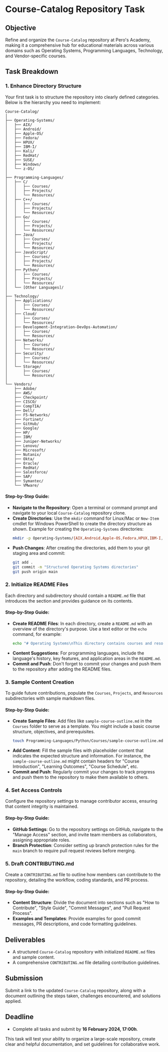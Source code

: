 # Course-Catalog Repository Task

## Objective
Refine and organize the `Course-Catalog` repository at Pero's Academy, making it a comprehensive hub for educational materials across various domains such as Operating Systems, Programming Languages, Technology, and Vendor-specific courses.

## Task Breakdown

### 1. **Enhance Directory Structure**
Your first task is to structure the repository into clearly defined categories. Below is the hierarchy you need to implement:

```
Course-Catalog/
│
├── Operating-Systems/
│   ├── AIX/
│   ├── Android/
│   ├── Apple-OS/
│   ├── Fedora/
│   ├── HPUX/
│   ├── IBM-I/
│   ├── Kali/
│   ├── RedHat/
│   ├── SUSE/
│   ├── Windows/
│   └── z-OS/
│
├── Programming-Languages/
│   ├── C/
│   │   ├── Courses/
│   │   ├── Projects/
│   │   └── Resources/
│   ├── C++/
│   │   ├── Courses/
│   │   ├── Projects/
│   │   └── Resources/
│   ├── Go/
│   │   ├── Courses/
│   │   ├── Projects/
│   │   └── Resources/
│   ├── Java/
│   │   ├── Courses/
│   │   ├── Projects/
│   │   └── Resources/
│   ├── JavaScript/
│   │   ├── Courses/
│   │   ├── Projects/
│   │   └── Resources/
│   ├── Python/
│   │   ├── Courses/
│   │   ├── Projects/
│   │   └── Resources/
│   └── [Other Languages]/
│
├── Technology/
│   ├── Applications/
│   │   ├── Courses/
│   │   └── Resources/
│   ├── Cloud/
│   │   ├── Courses/
│   │   └── Resources/
│   ├── Development-Integration-DevOps-Automation/
│   │   ├── Courses/
│   │   └── Resources/
│   ├── Networks/
│   │   ├── Courses/
│   │   └── Resources/
│   ├── Security/
│   │   ├── Courses/
│   │   └── Resources/
│   └── Storage/
│       ├── Courses/
│       └── Resources/
│
└── Vendors/
    ├── Adobe/
    ├── AWS/
    ├── Checkpoint/
    ├── CISCO/
    ├── CompTIA/
    ├── Dell/
    ├── F5-Networks/
    ├── Fortinet/
    ├── GitHub/
    ├── Google/
    ├── HP/
    ├── IBM/
    ├── Juniper-Networks/
    ├── Lenovo/
    ├── Microsoft/
    ├── Nutanix/
    ├── Okta/
    ├── Oracle/
    ├── RedHat/
    ├── Salesforce/
    ├── SAP/
    ├── Symantec/
    └── VMware/
```

#### Step-by-Step Guide:
- **Navigate to the Repository**: Open a terminal or command prompt and navigate to your local `Course-Catalog` repository clone.
- **Create Directories**: Use the `mkdir` command for Linux/Mac or `New-Item` cmdlet for Windows PowerShell to create the directory structure as shown. Example for creating the `Operating-Systems` directories:
  ```bash
  mkdir -p Operating-Systems/{AIX,Android,Apple-OS,Fedora,HPUX,IBM-I,Kali,RedHat,SUSE,Windows,z-OS}
  ```
- **Push Changes**: After creating the directories, add them to your git staging area and commit:
  ```bash
  git add .
  git commit -m "Structured Operating Systems directories"
  git push origin main
  ```

### 2. **Initialize README Files**
Each directory and subdirectory should contain a `README.md` file that introduces the section and provides guidance on its contents.

#### Step-by-Step Guide:
- **Create README Files**: In each directory, create a `README.md` with an overview of the directory's purpose. Use a text editor or the `echo` command, for example:
  ```bash
  echo "# Operating Systems\nThis directory contains courses and resources related to various operating systems." > Operating-Systems/README.md
  ```
- **Content Suggestions**: For programming languages, include the language's history, key features, and application areas in the `README.md`.
- **Commit and Push**: Don't forget to commit your changes and push them to the repository after adding the README files.

### 3. **Sample Content Creation**
To guide future contributions, populate the `Courses`, `Projects`, and `Resources` subdirectories with sample markdown files.

#### Step-by-Step Guide:
- **Create Sample Files**: Add files like `sample-course-outline.md` in the `Courses` folder to serve as a template. You might include a basic course structure, objectives, and prerequisites.
  ```bash
  touch Programming-Languages/Python/Courses/sample-course-outline.md
  ```
- **Add Content**: Fill the sample files with placeholder content that indicates the expected structure and information. For instance, the `sample-course-outline.md` might contain headers for "Course Introduction", "Learning Outcomes", "Course Schedule", etc.
- **Commit and Push**: Regularly commit your changes to track progress and push them to the repository to make them available to others.

### 4. **Set Access Controls**
Configure the repository settings to manage contributor access, ensuring that content integrity is maintained.

#### Step-by-Step Guide:
- **GitHub Settings**: Go to the repository settings on GitHub, navigate to the "Manage Access" section, and invite team members as collaborators, assigning appropriate roles.
- **Branch Protection**: Consider setting up branch protection rules for the `main` branch to require pull request reviews before merging.

### 5. **Draft CONTRIBUTING.md**
Create a `CONTRIBUTING.md` file to outline how members can contribute to the repository, detailing the workflow, coding standards, and PR process.

#### Step-by-Step Guide:
- **Content Structure**: Divide the document into sections such as "How to Contribute", "Style Guide", "Commit Messages", and "Pull Request Process".
- **Examples and Templates**: Provide examples for good commit messages, PR descriptions, and code formatting guidelines.

## Deliverables

- A structured `Course-Catalog` repository with initialized `README.md` files and sample content.
- A comprehensive `CONTRIBUTING.md` file detailing contribution guidelines.

## Submission

Submit a link to the updated `Course-Catalog` repository, along with a document outlining the steps taken, challenges encountered, and solutions applied.

## Deadline

- Complete all tasks and submit by **16 February 2024, 17:00h**.

This task will test your ability to organize a large-scale repository, create clear and helpful documentation, and set guidelines for collaborative work.
